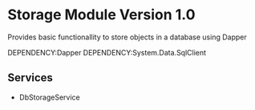 # Storage Module Version 1.0
Provides basic functionallity to store objects in a database using Dapper

DEPENDENCY:Dapper
DEPENDENCY:System.Data.SqlClient

## Services
- DbStorageService